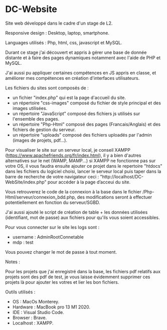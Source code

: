 # DC-Website

Site web développé dans le cadre d'un stage de L2.

Responsive design : Desktop, laptop, smartphone.

Languages utilisés : Php, html, css, javascript et MySQL.

Durant ce stage j'ai découvert et appris à gérer une base de donnée distante et à faire des pages dynamiques notamment avec l'aide de PHP et MySQL.

J'ai aussi pu appliquer certaines compétences en JS appris en classe, et améliorer mes compétences en création d'interfaces utilisateurs.

Les fichiers du sites sont composés de : 
  - un fichier "index.php" qui est la page d'accueil du site.
  - un répertoire "css-images" composé du fichier de style principal et des images utilisées.
  - un répertoire "JavaScript" composé des fichiers js utilisés sur l'ensemble des pages.
  - un répertoire "Php-Html" composé des pages (Francais/Anglais) et des fichiers de gestion du serveur.
  - un répertoire "uploads" composé des fichiers uploadés par l'admin (images de projets, pdf...).

Pour visualiser le site sur un serveur local, je conseil XAMPP (https://www.apachefriends.org/fr/index.html), il y a bien d'autres alternatives sur le net (WAMP, MAMP...) si XAMPP ne fonctionne pas sur votre OS, il vous faudra ensuite ajouter ce projet dans le repertoire "htdocs" dans les fichiers du logiciel choisi, lancer le serveur local puis taper dans la barre de recherche de votre navigateur ceci : "http://localhost/DC-WebSite/index.php" pour accéder à la page d’acceui du site.

Vous retrouverez le code de la connexion à la base dans le fichier /Php-Html/serveur/connexion_bdd.php, des modifications seront à effectuer potentiellement en fonction du serveur/SGBD.


J'ai aussi ajouté le script de création de table + les données utilisées (identifiant, mot de passe) aux fichiers pour qu'ils vous soient accessibles.

Pour vous connecter sur le site les logs sont :

  - username : AdminRootConnetable
  - mdp : test
  
Vous pouvez changer le mot de passe à tout moment.

Notes : 

Pour les projets que j'ai enregistré dans la base, les fichiers pdf relatifs aux projets sont des pdf de test, je vous laisse évidemment supprimer ces projets là pour ajouter les votres et lier les bon fichiers.

Outils utilisés :

  - OS : MacOs Monterey.
  - Hardware : MacBook pro 13 M1 2020.
  - IDE : Visual Studio Code.
  - Browser : Brave.
  - Localhost : XAMPP.
